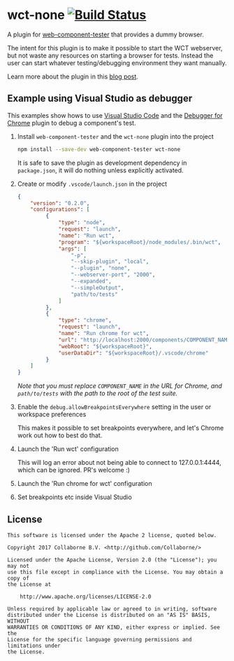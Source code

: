 # wct-none [![Build Status](https://travis-ci.org/Collaborne/wct-none.svg?branch=master)](https://travis-ci.org/Collaborne/wct-none)

A plugin for [web-component-tester](https://github.com/Polymer/web-component-tester) that provides a dummy browser.

The intent for this plugin is to make it possible to start the WCT webserver, but not waste any resources on starting a browser for tests. Instead the user can start whatever testing/debugging environment they want manually.

Learn more about the plugin in this [blog post](https://medium.com/collaborne-engineering/debug-polymer-tests-with-vs-code-7646d66d0608#.8wa43oiny).

## Example using Visual Studio as debugger

This examples show hows to use [Visual Studio Code](https://code.visualstudio.com) and the [Debugger for Chrome](https://marketplace.visualstudio.com/items?itemName=msjsdiag.debugger-for-chrome) plugin to debug a component's test.

1. Install `web-component-tester` and the `wct-none` plugin into the project

   ```sh
   npm install --save-dev web-component-tester wct-none
   ```
   
   It is safe to save the plugin as development dependency in `package.json`, it will do nothing unless explicitly activated.

2. Create or modify `.vscode/launch.json` in the project

   ```json
   {
       "version": "0.2.0",
       "configurations": [
            {
                "type": "node",
                "request": "launch",
                "name": "Run wct",
                "program": "${workspaceRoot}/node_modules/.bin/wct",
                "args": [
                    "-p",
                    "--skip-plugin", "local",
                    "--plugin", "none",
                    "--webserver-port", "2000",
                    "--expanded",
                    "--simpleOutput",
                    "path/to/tests"
                ]
            },
            {
                "type": "chrome",
                "request": "launch",
                "name": "Run chrome for wct",
                "url": "http://localhost:2000/components/COMPONENT_NAME/generated-index.html",
                "webRoot": "${workspaceRoot}",
                "userDataDir": "${workspaceRoot}/.vscode/chrome"
            }
       ]
   }
   ```

   _Note that you must replace `COMPONENT_NAME` in the URL for Chrome, and `path/to/tests` with the path to the root of the test suite._

3. Enable the `debug.allowBreakpointsEverywhere` setting in the user or workspace preferences

   This makes it possible to set breakpoints everywhere, and let's Chrome work out how to best do that.

4. Launch the 'Run wct' configuration

   This will log an error about not being able to connect to 127.0.0.1:4444, which can be ignored. PR's welcome :)

5. Launch the 'Run chrome for wct' configuration

6. Set breakpoints etc inside Visual Studio

## License

    This software is licensed under the Apache 2 license, quoted below.

    Copyright 2017 Collaborne B.V. <http://github.com/Collaborne/>

    Licensed under the Apache License, Version 2.0 (the "License"); you may not
    use this file except in compliance with the License. You may obtain a copy of
    the License at

        http://www.apache.org/licenses/LICENSE-2.0

    Unless required by applicable law or agreed to in writing, software
    distributed under the License is distributed on an "AS IS" BASIS, WITHOUT
    WARRANTIES OR CONDITIONS OF ANY KIND, either express or implied. See the
    License for the specific language governing permissions and limitations under
    the License.
